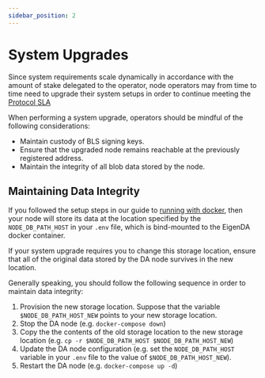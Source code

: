 ```yaml
---
sidebar_position: 2
---
```


# System Upgrades

Since system requirements scale dynamically in accordance with the amount of stake delegated to the operator, node operators may from time to time need to upgrade their system setups in order to continue meeting the [Protocol SLA](./protocol-SLA/)

When performing a system upgrade, operators should be mindful of the following considerations: 
- Maintain custody of BLS signing keys.
- Ensure that the upgraded node remains reachable at the previously registered address. 
- Maintain the integrity of all blob data stored by the node. 

## Maintaining Data Integrity

If you followed the setup steps in our guide to [running with docker](../run-a-node/run-with-docker/), then your node will store its data at the location specified by the `NODE_DB_PATH_HOST` in your `.env` file, which is bind-mounted to the EigenDA docker container. 

If your system upgrade requires you to change this storage location, ensure that all of the original data stored by the DA node survives in the new location. 

Generally speaking, you should follow the following sequence in order to maintain data integrity: 
1. Provision the new storage location. Suppose that the variable `$NODE_DB_PATH_HOST_NEW` points to your new storage location.
2. Stop the DA node (e.g. `docker-compose down`)
3. Copy the the contents of the old storage location to the new storage location (e.g. `cp -r $NODE_DB_PATH_HOST $NODE_DB_PATH_HOST_NEW`)
4. Update the DA node configuration (e.g. set the `NODE_DB_PATH_HOST` variable in your `.env` file to the value of `$NODE_DB_PATH_HOST_NEW`).
5. Restart the DA node (e.g. `docker-compose up -d`)